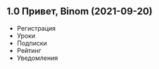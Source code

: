1.0 Привет, Binom (2021-09-20)
----------------------------------------------
* Регистрация
* Уроки
* Подписки
* Рейтинг
* Уведомления